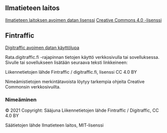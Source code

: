 ## Ilmatieteen laitos

[Ilmatieteen laitoksen avoimen datan lisenssi](https://www.ilmatieteenlaitos.fi/avoin-data-lisenssi)
[Creative Commons 4.0 -lisenssi](http://creativecommons.org/licenses/by/4.0/deed.fi)

## Fintraffic

[Digitraffic avoimen datan käyttölupa](https://www.digitraffic.fi/rautatieliikenne/#avoimen-datan-k%C3%A4ytt%C3%B6lupa)

Rata.digitraffic.fi -rajapinnan tietojen käyttö verkkosivulla tai sovelluksessa. Sivulle tai sovellukseen lisätään seuraava teksti linkkeineen:

Liikennetietojen lähde Fintraffic / digitraffic.fi, lisenssi CC 4.0 BY

Nimeämistietojen merkintätavoista löytyy tarkempia ohjeita Creative Commonsin verkkosivuilta.

### Nimeäminen

© 2021 Copyright: Sääjuna
Liikennetietojen lähde Fintraffic / Digitraffic, CC 4.0 BY

Säätietojen lähde Ilmatieteen laitos, MIT-lisenssi
